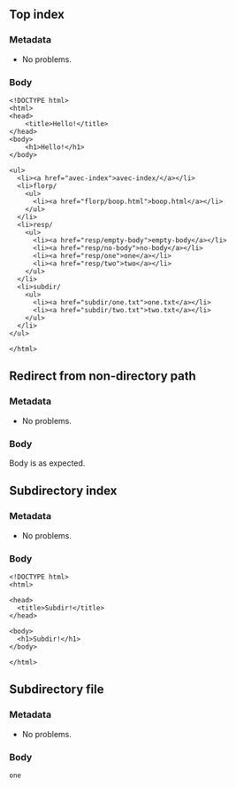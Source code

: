 ## Top index

### Metadata

* No problems.

### Body

```
<!DOCTYPE html>
<html>
<head>
    <title>Hello!</title>
</head>
<body>
    <h1>Hello!</h1>
</body>

<ul>
  <li><a href="avec-index">avec-index/</a></li>
  <li>florp/
    <ul>
      <li><a href="florp/boop.html">boop.html</a></li>
    </ul>
  </li>
  <li>resp/
    <ul>
      <li><a href="resp/empty-body">empty-body</a></li>
      <li><a href="resp/no-body">no-body</a></li>
      <li><a href="resp/one">one</a></li>
      <li><a href="resp/two">two</a></li>
    </ul>
  </li>
  <li>subdir/
    <ul>
      <li><a href="subdir/one.txt">one.txt</a></li>
      <li><a href="subdir/two.txt">two.txt</a></li>
    </ul>
  </li>
</ul>

</html>
```

## Redirect from non-directory path

### Metadata

* No problems.

### Body

Body is as expected.

## Subdirectory index

### Metadata

* No problems.

### Body

```
<!DOCTYPE html>
<html>

<head>
  <title>Subdir!</title>
</head>

<body>
  <h1>Subdir!</h1>
</body>

</html>
```

## Subdirectory file

### Metadata

* No problems.

### Body

```
one
```
